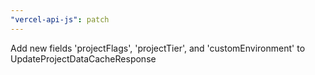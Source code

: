 ```yaml
---
"vercel-api-js": patch
---
```


Add new fields 'projectFlags', 'projectTier', and 'customEnvironment' to UpdateProjectDataCacheResponse